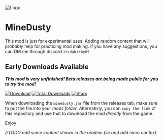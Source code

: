 ![Logo](assets/icon-git.png?align=center)

# MineDusty
This mod is just for experimental uses. Adding random content that will probably help for practicing mod making. If you have any suggestions, you can DM me through discord `itsdakirby69`

## Early Downloads Available

**_This mod is very unfinished! Beta releases are being made public for you to try the mod!_**

[![Download](https://img.shields.io/github/v/release/ItsKirby69/minedusty?color=green&include_prereleases&label=DOWNLOAD%20LATEST%20RELEASE&logo=github&logoColor=green&style=for-the-badge)](https://github.com/ItsKirby69/minedusty/releases) [![Total Downloads](https://img.shields.io/github/downloads/ItsKirby69/minedusty/total?color=555555&label=%20&style=for-the-badge&logo=docusign&logoColor=green)](https://github.com/ItsKirby69/minedusty/releases) [![Stars](https://img.shields.io/github/stars/ItsKirby69/minedusty?style=for-the-badge)](https://github.com/ItsKirby69/minedusty/stargazers)

When downloading the `minedusty.jar` file from the releases tab, make sure to put the file into your *mods folder*.
Alternativly, you can `copy the link` of this repository and use that to download the mod *directly* from the game.

Enjoy

*//TODO add some content shown in the readme file and add more context.*
